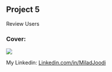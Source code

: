 ## Project 5
Review Users
   
### Cover:
![](https://s30.picofile.com/file/8469827384/userReview2.gif)

My Linkedin: [Linkedin.com/in/MiladJoodi](https://www.linkedin.com/in/MiladJoodi/)  


